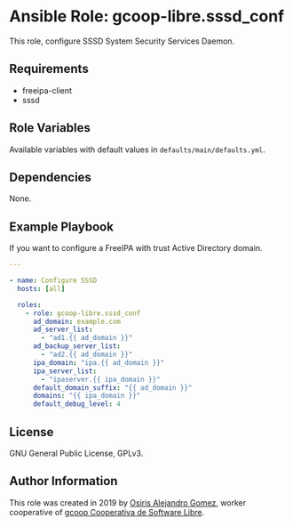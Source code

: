 # Ansible Role: gcoop-libre.sssd_conf

This role, configure SSSD System Security Services Daemon.

## Requirements

- freeipa-client
- sssd

## Role Variables

Available variables with default values in `defaults/main/defaults.yml`.

## Dependencies

None.

## Example Playbook

If you want to configure a FreeIPA with trust Active Directory domain.

```yaml
---

- name: Configure SSSD
  hosts: [all]

  roles:
    - role: gcoop-libre.sssd_conf
      ad_domain: example.com
      ad_server_list:
        - "ad1.{{ ad_domain }}"
      ad_backup_server_list:
        - "ad2.{{ ad_domain }}"
      ipa_domain: "ipa.{{ ad_domain }}"
      ipa_server_list:
        - "ipaserver.{{ ipa_domain }}"
      default_domain_suffix: "{{ ad_domain }}"
      domains: "{{ ipa_domain }}"
      default_debug_level: 4
```

## License

GNU General Public License, GPLv3.

## Author Information

This role was created in 2019 by
 [Osiris Alejandro Gomez](http://osiux.com/), worker cooperative of
 [gcoop Cooperativa de Software Libre](http://www.gcoop.coop/).


